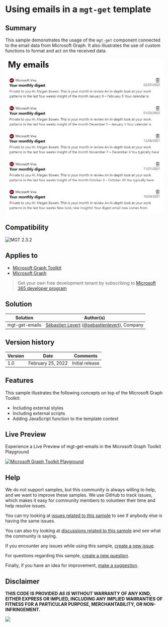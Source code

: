 # Using emails in a `mgt-get` template

## Summary

This sample demonstrates the usage of the `mgt-get` component connected to the email data from Microsoft Graph. It also illustrates the use of custom functions to format and act on the received data.

![mgt-get-emails](assets/mgt-get-emails.png)

## Compatibility

![MGT 2.3.2](https://img.shields.io/badge/MGT-2.3.2-green.svg)

## Applies to

- [Microsoft Graph Toolkit](https://docs.microsoft.com/graph/toolkit/overview)
- [Microsoft Graph](https://docs.microsoft.com/graph/)

> Get your own free development tenant by subscribing to [Microsoft 365 developer program](http://aka.ms/o365devprogram)

## Solution

| Solution       | Author(s)                                                                                                                 |
| -------------- | ------------------------------------------------------------------------------------------------------------------------- |
| mgt-get-emails | [Sébastien Levert](https://github.com/sebastienlevert) ([@sebastienlevert](https://twitter.com/sebastienlevert)), Company |

## Version history

| Version | Date              | Comments        |
| ------- | ----------------- | --------------- |
| 1.0     | February 25, 2022 | Initial release |

## Features

This sample illustrates the following concepts on top of the Microsoft Graph Toolkit:

- Including external styles
- Including external scripts
- Adding JavaScript function to the template context

## Live Preview

Experience a Live Preview of mgt-get-emails in the Microsoft Graph Toolkit Playground

[![Microsoft Graph Toolkit Playground](https://img.shields.io/badge/Microsoft_Graph_Toolkit-Playground-green.svg)](https://mgt.dev?path=/story/editor--editor&manifest=https://raw.githubusercontent.com/pnp/mgt-samples/main/samples/html/mgt-get-emails/assets/sample.json)

<!--
RESERVED FOR REPO MAINTAINERS

We'll add the video from the community call recording here

## Video

[![YouTube video title](./assets/video-thumbnail.jpg)](https://www.youtube.com/watch?v=XXXXX "YouTube video title")
-->

## Help

We do not support samples, but this community is always willing to help, and we want to improve these samples. We use GitHub to track issues, which makes it easy for community members to volunteer their time and help resolve issues.

You can try looking at [issues related to this sample](https://github.com/pnp/mgt-samples/issues?q=label%3A%22sample%3A%20mgt-get-emails%22) to see if anybody else is having the same issues.

You can also try looking at [discussions related to this sample](https://github.com/pnp/mgt-samples/discussions?discussions_q=mgt-get-emails) and see what the community is saying.

If you encounter any issues while using this sample, [create a new issue](https://github.com/pnp/mgt-samples/issues/new?assignees=&labels=Needs%3A+Triage+%3Amag%3A%2Ctype%3Abug-suspected%2Csample%3A%20mgt-get-emails&template=bug-report.yml&sample=mgt-get-emails&authors=@sebastienlevert&title=mgt-get-emails%20-%20).

For questions regarding this sample, [create a new question](https://github.com/pnp/mgt-samples/issues/new?assignees=&labels=Needs%3A+Triage+%3Amag%3A%2Ctype%3Aquestion%2Csample%3A%20mgt-get-emails&template=question.yml&sample=mgt-get-emails&authors=@YOURGITHUBUSERNAME&title=mgt-get-emails%20-%20).

Finally, if you have an idea for improvement, [make a suggestion](https://github.com/pnp/mgt-samples/issues/new?assignees=&labels=Needs%3A+Triage+%3Amag%3A%2Ctype%3Aenhancement%2Csample%3A%20mgt-get-emails&template=suggestion.yml&sample=mgt-get-emails&authors=@sebastienlevert&title=mgt-get-emails%20-%20).

## Disclaimer

**THIS CODE IS PROVIDED _AS IS_ WITHOUT WARRANTY OF ANY KIND, EITHER EXPRESS OR IMPLIED, INCLUDING ANY IMPLIED WARRANTIES OF FITNESS FOR A PARTICULAR PURPOSE, MERCHANTABILITY, OR NON-INFRINGEMENT.**

<img src="https://pnptelemetry.azurewebsites.net/mgt-samples/samples/html/mgt-get-emails" />
